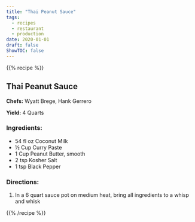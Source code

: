 ```yaml
---
title: "Thai Peanut Sauce"
tags:
  - recipes
  - restaurant
  - production
date: 2020-01-01 
draft: false
ShowTOC: false
---
```


{{% recipe %}}

## Thai Peanut Sauce

**Chefs:** Wyatt Brege, Hank Gerrero

**Yield:** 4 Quarts

### Ingredients:

- 54 fl oz Coconut Milk
- ½ Cup Curry Paste
- 1 Cup Peanut Butter, smooth
- 2 tsp Kosher Salt
- 1 tsp Black Pepper

### Directions:

1.  In a 6 quart sauce pot on medium heat, bring all ingredients to a
    whisp and whisk



{{% /recipe %}}
